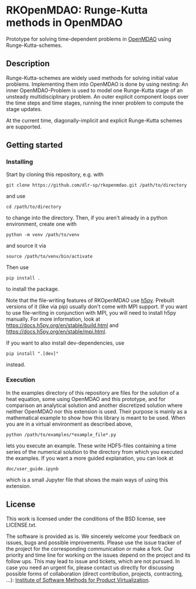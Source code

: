 # RKOpenMDAO: Runge-Kutta methods in OpenMDAO

Prototype for solving time-dependent problems in [OpenMDAO](https://openmdao.org/) using Runge-Kutta-schemes.

## Description

Runge-Kutta-schemes are widely used methods for solving initial value problems. Implementing them into OpenMDAO is done by using nesting:
An inner OpenMDAO-Problem is used to model one Runge-Kutta stage of an unsteady multidisciplinary problem.
An outer explicit component loops over the time steps and time stages, running the inner problem to compute the stage updates.

At the current time, diagonally-implicit and explicit Runge-Kutta schemes are supported.

## Getting started

### Installing

Start by cloning this repository, e.g. with

    git clone https://github.com/dlr-sp/rkopenmdao.git /path/to/directory

and use

    cd /path/to/directory

to change into the directory.
Then, if you aren't already in a python environment, create one with

    python -m venv /path/to/venv

and source it via

    source /path/to/venv/bin/activate

Then use

    pip install .

to install the package.

Note that the file-writing features of RKOpenMDAO use [h5py](https://docs.h5py.org/en/stable/index.html). 
Prebuilt versions of it (like via pip) usually don't come with MPI support.
If you want to use file-writing in conjunction with MPI, you will need to install h5py manually.
For more information, look at https://docs.h5py.org/en/stable/build.html and https://docs.h5py.org/en/stable/mpi.html.

If you want to also install dev-dependencies, use

    pip install ".[dev]"

instead.
### Execution

In the examples directory of this repository are files for the solution of a heat equation, some using OpenMDAO and this prototype, and for comparison an analytical solution and another discretized solution where neither OpenMDAO nor this extension is used.
Their purpose is mainly as a mathematical example to show how this library is meant to be used.
When you are in a virtual environment as described above,

    python /path/to/examples/*example_file*.py

lets you execute an example. These write HDF5-files containing a time series of the numerical solution to the directory from which you executed the examples.
If you want a more guided explanation, you can look at

    doc/user_guide.ipynb

which is a small Jupyter file that shows the main ways of using this extension.
## License

This work is licensed under the conditions of the BSD license, see LICENSE.txt.

The software is provided as is.
We sincerely welcome your feedback on issues, bugs and possible improvements.
Please use the issue tracker of the project for the corresponding communication or make a fork.
Our priority and time line for working on the issues depend on the project and its follow ups.
This may lead to issue and tickets, which are not pursued.
In case you need an urgent fix, please contact us directly for discussing possible forms of collaboration (direct contribution, projects, contracting, ...): [Institute of Software Methods for Product Virtualization](https://www.dlr.de/sp).

